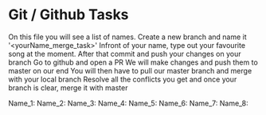 # Git / Github Tasks

On this file you will see a list of names.
Create a new branch and name it '<yourName_merge_task>'
Infront of your name, type out your favourite song at the moment.
After that commit and push your changes on your branch
Go to github and open a PR
We will make changes and push them to master on our end
You will then have to pull our master branch and merge with your local branch
Resolve all the conflicts you get and once your branch is clear, merge it with master

Name_1: 
Name_2:
Name_3:
Name_4:
Name_5: 
Name_6:
Name_7:
Name_8:

